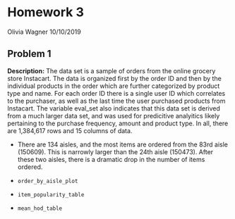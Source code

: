 Homework 3
================
Olivia Wagner
10/10/2019

## Problem 1

**Description:** The data set is a sample of orders from the online
grocery store Instacart. The data is organized first by the order ID and
then by the individual products in the order which are further
categorized by product type and name. For each order ID there is a
single user ID which correlates to the purchaser, as well as the last
time the user purchased products from Instacart. The variable eval\_set
also indicates that this data set is derived from a much larger data
set, and was used for predicitive analyitics likely pertaining to the
purchase frequency, amount and product type. In all, there are 1,384,617
rows and 15 columns of data.

  - There are 134 aisles, and the most items are ordered from the 83rd
    aisle (150609). This is narrowly larger than the 24th aisle
    (150473). After these two aisles, there is a dramatic drop in the
    number of items ordered.

  - `order_by_aisle_plot`

  - `item_popularity_table`

  - `mean_hod_table`
